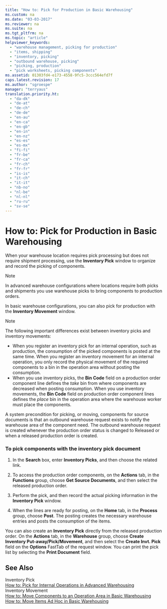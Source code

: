 ```yaml
---
title: "How to: Pick for Production in Basic Warehousing"
ms.custom: na
ms.date: "03-03-2017"
ms.reviewer: na
ms.suite: na
ms.tgt_pltfrm: na
ms.topic: "article"
helpviewer_keywords: 
  - "warehouse management, picking for production"
  - "items, shipping"
  - "inventory, picking"
  - "outbound warehouse, picking"
  - "picking, production"
  - "pick worksheets, picking components"
ms.assetid: 01303fd4-e173-4558-9fc5-3ccc564efd7f
caps.latest.revision: 17
ms.author: "sgroespe"
manager: "terryaus"
translation.priority.ht: 
  - "da-dk"
  - "de-at"
  - "de-ch"
  - "de-de"
  - "en-au"
  - "en-ca"
  - "en-gb"
  - "en-in"
  - "en-nz"
  - "es-es"
  - "es-mx"
  - "fi-fi"
  - "fr-be"
  - "fr-ca"
  - "fr-ch"
  - "fr-fr"
  - "is-is"
  - "it-ch"
  - "it-it"
  - "nb-no"
  - "nl-be"
  - "nl-nl"
  - "ru-ru"
  - "sv-se"
---
```

# How to: Pick for Production in Basic Warehousing
When your warehouse location requires pick processing but does not require shipment processing, use the **Inventory Pick** window to organize and record the picking of components.  
  
> [!NOTE]  
>  In advanced warehouse configurations where locations require both picks and shipments you use warehouse picks to bring components to production orders.  
  
 In basic warehouse configurations, you can also pick for production with the **Inventory Movement** window.  
  
> [!NOTE]  
>  The following important differences exist between inventory picks and inventory movements:  
>   
>  -   When you register an inventory pick for an internal operation, such as production, the consumption of the picked components is posted at the same time. When you register an inventory movement for an internal operation, you only record the physical movement of the required components to a bin in the operation area without posting the consumption.  
> -   When you use inventory picks, the **Bin Code** field on a production order component line defines the *take* bin from where components are decreased when posting consumption. When you use inventory movements, the **Bin Code** field on production order component lines defines the *place* bin in the operation area where the warehouse worker must place the components.  
  
 A system precondition for picking, or moving, components for source documents is that an outbound warehouse request exists to notify the warehouse area of the component need. The outbound warehouse request is created whenever the production order status is changed to Released or when a released production order is created.  
  
### To pick components with the inventory pick document  
  
1.  In the **Search** box, enter **Inventory Picks**, and then choose the related link.  
  
2.  To access the production order components, on the **Actions** tab, in the **Functions** group, choose **Get Source Documents**, and then select the released production order.  
  
3.  Perform the pick, and then record the actual picking information in the **Inventory Pick** window.  
  
4.  When the lines are ready for posting, on the **Home** tab, in the **Process** group, choose **Post**. The posting creates the necessary warehouse entries and posts the consumption of the items.  
  
 You can also create an **Inventory Pick** directly from the released production order. On the **Actions** tab, in the **Warehouse** group, choose **Create Inventory Put\-away\/Pick\/Movement**, and then select the **Create Invt. Pick** field on the **Options** FastTab of the request window. You can print the pick list by selecting the **Print Document** field.  
  
## See Also  
 Inventory Pick   
 [How to: Pick for Internal Operations in Advanced Warehousing](../WarehouseActivities/how-to-pick-for-internal-operations-in-advanced-warehousing.md)   
 Inventory Movement   
 [How to: Move Components to an Operation Area in Basic Warehousing](../WarehouseActivities/how-to-move-components-to-an-operation-area-in-basic-warehousing.md)   
 [How to: Move Items Ad Hoc in Basic Warehousing](../WarehouseActivities/how-to-move-items-ad-hoc-in-basic-warehousing.md)